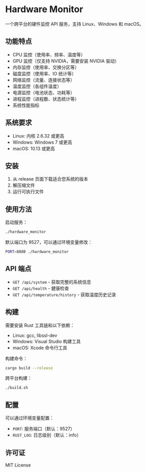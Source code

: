 # Hardware Monitor

一个跨平台的硬件监控 API 服务，支持 Linux、Windows 和 macOS。

## 功能特点

- CPU 监控（使用率、频率、温度等）
- GPU 监控（仅支持 NVIDIA，需要安装 NVIDIA 驱动）
- 内存监控（使用率、交换分区等）
- 磁盘监控（使用率、IO 统计等）
- 网络监控（流量、连接状态等）
- 温度监控（各组件温度）
- 电源监控（电池状态、功耗等）
- 进程监控（进程数、状态统计等）
- 系统性能指标

## 系统要求

- Linux: 内核 2.6.32 或更高
- Windows: Windows 7 或更高
- macOS: 10.13 或更高

## 安装

1. 从 release 页面下载适合您系统的版本
2. 解压缩文件
3. 运行可执行文件

## 使用方法

启动服务：
```bash
./hardware_monitor
```

默认端口为 9527，可以通过环境变量修改：
```bash
PORT=8080 ./hardware_monitor
```

## API 端点

- `GET /api/system` - 获取完整的系统信息
- `GET /api/health` - 健康检查
- `GET /api/temperature/history` - 获取温度历史记录

## 构建

需要安装 Rust 工具链和以下依赖：

- Linux: gcc, libssl-dev
- Windows: Visual Studio 构建工具
- macOS: Xcode 命令行工具

构建命令：
```bash
cargo build --release
```

跨平台构建：
```bash
./build.sh
```

## 配置

可以通过环境变量配置：

- `PORT`: 服务端口（默认：9527）
- `RUST_LOG`: 日志级别（默认：info）

## 许可证

MIT License 